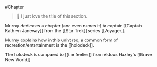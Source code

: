 #Chapter 

> 💭 I just love the title of this section. 

Murray dedicates a chapter (and even names it) to captain [[Captain Kathryn Janeway]] from the [[Star Trek]] series [[Voyager]]. 

Murray explains how in this universe, a common form of recreation/entertainment is the [[holodeck]]. 

The holodeck is compared to [[the feelies]] from Aldous Huxley's [[Brave New World]]

